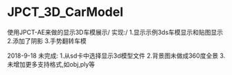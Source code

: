 # JPCT_3D_CarModel
使用JPCT-AE来做的显示3D车模展示/
实现:/
1.显示示例3ds车模显示和贴图显示
2.添加了阴影
3.手势翻转车模

2018-9-18
未完成:
1.从sd卡中选择显示3d模型文件
2.背景图未做成360度全景
3.未增加更多支持格式,如obj,ply等
